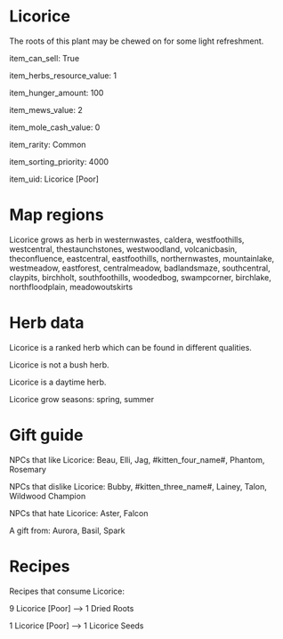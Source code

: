 # Licorice

The roots of this plant may be chewed on for some light refreshment.

item_can_sell: True

item_herbs_resource_value: 1

item_hunger_amount: 100

item_mews_value: 2

item_mole_cash_value: 0

item_rarity: Common

item_sorting_priority: 4000

item_uid: Licorice [Poor]

# Map regions

Licorice grows as herb in westernwastes, caldera, westfoothills, westcentral, thestaunchstones, westwoodland, volcanicbasin, theconfluence, eastcentral, eastfoothills, northernwastes, mountainlake, westmeadow, eastforest, centralmeadow, badlandsmaze, southcentral, claypits, birchholt, southfoothills, woodedbog, swampcorner, birchlake, northfloodplain, meadowoutskirts

# Herb data

Licorice is a ranked herb which can be found in different qualities.

Licorice is not a bush herb.

Licorice is a daytime herb.

Licorice grow seasons: spring, summer

# Gift guide

NPCs that like Licorice: Beau, Elli, Jag, #kitten_four_name#, Phantom, Rosemary

NPCs that dislike Licorice: Bubby, #kitten_three_name#, Lainey, Talon, Wildwood Champion

NPCs that hate Licorice: Aster, Falcon

A gift from: Aurora, Basil, Spark

# Recipes

Recipes that consume Licorice:

9 Licorice [Poor] --> 1 Dried Roots

1 Licorice [Poor] --> 1 Licorice Seeds